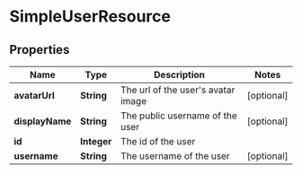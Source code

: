 
# SimpleUserResource

## Properties
Name | Type | Description | Notes
------------ | ------------- | ------------- | -------------
**avatarUrl** | **String** | The url of the user&#39;s avatar image |  [optional]
**displayName** | **String** | The public username of the user |  [optional]
**id** | **Integer** | The id of the user | 
**username** | **String** | The username of the user |  [optional]



